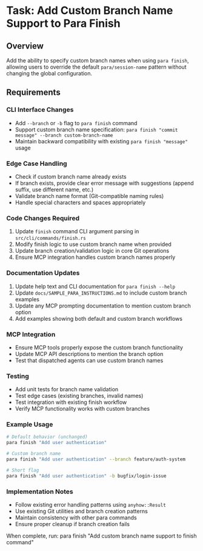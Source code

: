 # Task: Add Custom Branch Name Support to Para Finish

## Overview
Add the ability to specify custom branch names when using `para finish`, allowing users to override the default `para/session-name` pattern without changing the global configuration.

## Requirements

### CLI Interface Changes
- Add `--branch` or `-b` flag to `para finish` command
- Support custom branch name specification: `para finish "commit message" --branch custom-branch-name`
- Maintain backward compatibility with existing `para finish "message"` usage

### Edge Case Handling
- Check if custom branch name already exists
- If branch exists, provide clear error message with suggestions (append suffix, use different name, etc.)
- Validate branch name format (Git-compatible naming rules)
- Handle special characters and spaces appropriately

### Code Changes Required
1. Update `finish` command CLI argument parsing in `src/cli/commands/finish.rs`
2. Modify finish logic to use custom branch name when provided
3. Update branch creation/validation logic in core Git operations
4. Ensure MCP integration handles custom branch names properly

### Documentation Updates
1. Update help text and CLI documentation for `para finish --help`
2. Update `docs/SAMPLE_PARA_INSTRUCTIONS.md` to include custom branch examples
3. Update any MCP prompting documentation to mention custom branch option
4. Add examples showing both default and custom branch workflows

### MCP Integration
- Ensure MCP tools properly expose the custom branch functionality
- Update MCP API descriptions to mention the branch option
- Test that dispatched agents can use custom branch names

### Testing
- Add unit tests for branch name validation
- Test edge cases (existing branches, invalid names)
- Test integration with existing finish workflow
- Verify MCP functionality works with custom branches

### Example Usage
```bash
# Default behavior (unchanged)
para finish "Add user authentication"

# Custom branch name
para finish "Add user authentication" --branch feature/auth-system

# Short flag
para finish "Add user authentication" -b bugfix/login-issue
```

### Implementation Notes
- Follow existing error handling patterns using `anyhow::Result`
- Use existing Git utilities and branch creation patterns
- Maintain consistency with other para commands
- Ensure proper cleanup if branch creation fails

When complete, run: para finish "Add custom branch name support to finish command"